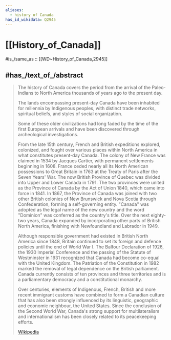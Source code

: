 ```yaml
---
aliases:
  - history of Canada
has_id_wikidata: Q2945
---
```


# [[History_of_Canada]] 

#is_/same_as :: [[WD~History_of_Canada,2945]] 

## #has_/text_of_/abstract 

> The history of Canada covers the period from the arrival of the Paleo-Indians to North America 
> thousands of years ago to the present day. 
> 
> The lands encompassing present-day Canada have been inhabited for millennia 
> by Indigenous peoples, with distinct trade networks, spiritual beliefs, 
> and styles of social organization. 
> 
> Some of these older civilizations had long faded by the time of the first European arrivals 
> and have been discovered through archeological investigations.
>
> From the late 15th century, French and British expeditions explored, colonized, and fought over various places within North America in what constitutes present-day Canada. The colony of New France was claimed in 1534 by Jacques Cartier, with permanent settlements beginning in 1608. France ceded nearly all its North American possessions to Great Britain in 1763 at the Treaty of Paris after the Seven Years' War. The now British Province of Quebec was divided into Upper and Lower Canada in 1791. The two provinces were united as the Province of Canada by the Act of Union 1840, which came into force in 1841. In 1867, the Province of Canada was joined with two other British colonies of New Brunswick and Nova Scotia through Confederation, forming a self-governing entity. "Canada" was adopted as the legal name of the new country and the word "Dominion" was conferred as the country's title. Over the next eighty-two years, Canada expanded by incorporating other parts of British North America, finishing with Newfoundland and Labrador in 1949.
>
> Although responsible government had existed in British North America since 1848, Britain continued to set its foreign and defence policies until the end of World War I. The Balfour Declaration of 1926, the 1930 Imperial Conference and the passing of the Statute of Westminster in 1931 recognized that Canada had become co-equal with the United Kingdom. The Patriation of the Constitution in 1982 marked the removal of legal dependence on the British parliament. Canada currently consists of ten provinces and three territories and is a parliamentary democracy and a constitutional monarchy.
>
> Over centuries, elements of Indigenous, French, British and more recent immigrant customs have combined to form a Canadian culture that has also been strongly influenced by its linguistic, geographic and economic neighbour, the United States. Since the conclusion of the Second World War, Canada's strong support for multilateralism and internationalism has been closely related to its peacekeeping efforts.
>
> [Wikipedia](https://en.wikipedia.org/wiki/History%20of%20Canada) 

